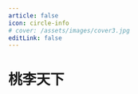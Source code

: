 ```yaml
---
article: false
icon: circle-info
# cover: /assets/images/cover3.jpg
editLink: false
---
```


# 桃李天下
<div class="row">
    <div class="team">
        <template v-for="(students, year, i) in graduates" :key="year">
          <div class="team-item" v-for="(item, index) in students" :key="index">
              <img :src="`${avatarBaseUrl}${item.avatar}`" alt="" />
              <div class="name" v-if="item.link"><a :href="item.link" target="_blank" >{{ item.name }}</a></div>
              <div v-else>{{ item.name }}</div>
              <div class="year">毕业年份：{{ year}}</div>
              <div class="goto">{{ item.title }}</div>
          </div>
        </template>
    </div>
</div>

<script>
export default {
  // data() 返回的属性将会成为响应式的状态
  // 并且暴露在 `this` 上
  data() {
    return {
      avatarBaseUrl: "assets/images/memberimage/",
      graduates: {
        2013: [
          {
            name: "糜增元",
            avatar: "mizengyuan.jpg",
            title: "国家专利审查局",
            link: "",
          },
          {
            name: "谢进",
            avatar: "xiejin.jpg",
            title: "部队",
            link: "",
          },
          {
            name: "金文博",
            avatar: "jinwenbo.jpg",
            title: "中国建设银行总行",
            link: "",
          },
          {
            name: "易才钦",
            avatar: "dabai.jpg",
            title: "广州专利局",
            link: "",
          },
          {
            name: "于一淼",
            avatar: "dabai.jpg",
            title: "百度",
            link: "",
          },
          {
            name: "吴笑天",
            avatar: "dabai.jpg",
            title: "长春光机所",
            link: "",
          },
        ],
        2014: [
          {
            name: "林溱",
            avatar: "linqin.jpg",
            title: "福州电信",
            link: "",
          },
          {
            name: "傅雪阳",
            avatar: "fuxueyang.jpg",
            title: "读博",
            link: "",
          },
          {
            name: "张君",
            avatar: "zhangjun.jpg",
            title: "华为技术有限公司",
            link: "",
          },
          {
            name: "郑贤辉",
            avatar: "zhengxianhui.jpg",
            title: "华为技术有限公司",
            link: "",
          },
          {
            name: "张晓龙",
            avatar: "zhangxiaolong.jpg",
            title: "网宿科技有限公司",
            link: "",
          },
          {
            name: "张冬映",
            avatar: "zhangdongying.jpg",
            title: "厦门大学马克思学院行政人员",
            link: "",
          },
          {
            name: "郭伟",
            avatar: "guowei.jpg",
            title: "广州联通",
            link: "",
          },
        ],
        2015: [
          {
            name: "孙晔",
            avatar: "sunye.jpg",
            title: "阿里巴巴集团",
            link: "",
          },
          {
            name: "蒋怡勇",
            avatar: "jiangyiyong.jpg",
            title: "福州锐捷网络",
            link: "",
          },
          {
            name: "陈金楚",
            avatar: "chenjinchu.jpg",
            title: "中信银行",
            link: "",
          },
          {
            name: "陈欣",
            avatar: "chenxin.jpg",
            title: "厦门招商银行",
            link: "",
          },
          {
            name: "刘伟骏",
            avatar: "liuweijun.jpg",
            title: "国家无限电监测中心",
            link: "",
          },
        ],
        2016: [
          {
            name: "陈丽琴",
            avatar: "chenliqin.jpg",
            title: "长城国瑞",
            link: "",
          },
          {
            name: "陈人楷",
            avatar: "chenrenkai.jpg",
            title: "国家电网",
            link: "",
          },
          {
            name: "王家坤",
            avatar: "wangjiakun.jpg",
            title: "厦门网宿科技",
            link: "",
          },
          {
            name: "李王明卉",
            avatar: "liwangminghui.jpg",
            title: "直博",
            link: "",
          },
          {
            name: "王薇",
            avatar: "wangwei.jpg",
            title: "唯品会",
            link: "",
          },
          {
            name: "吴锐文",
            avatar: "wuruiwen.jpg",
            title: "上海招商银行信用卡中心",
            link: "",
          },
          {
            name: "张征",
            avatar: "zhangzheng.jpg",
            title: "福州联迪商用",
            link: "",
          },
          {
            name: "赵彤",
            avatar: "zhaotong.jpg",
            title: "华为",
            link: "",
          },
          {
            name: "周赛亚",
            avatar: "zhousaiya.JPG",
            title: "华为",
            link: "",
          },
          {
            name: "陈伟涛",
            avatar: "chenweitao.jpg",
            title: "腾讯",
            link: "",
          },
        ],
        2017: [
          {
            name: "陈曦",
            avatar: "chenxi.jpg",
            title: "部队",
            link: "",
          },
          {
            name: "胡宇雯",
            avatar: "huyuwen.jpg",
            title: "华为(special offer)",
            link: "",
          },
          {
            name: "林炜",
            avatar: "linwei.jpg",
            title: "美图秀秀",
            link: "",
          },
          {
            name: "刘新",
            avatar: "liuxin.jpg",
            title: "华为(special offer)",
            link: "",
          },
          {
            name: "丘琴秀",
            avatar: "qiuqinxiu.jpg",
            title: "网宿科技",
            link: "",
          },
          {
            name: "王秋红",
            avatar: "wangqiuhong.jpg",
            title: "厦航",
            link: "",
          },
          {
            name: "吴凡",
            avatar: "wufan.JPG",
            title: "厦航",
            link: "",
          },
          {
            name: "吴佳雯",
            avatar: "wujiawen.jpg",
            title: "厦门大学信息学院",
            link: "",
          },
          {
            name: "吴文磊",
            avatar: "wuwenlei.jpg",
            title: "腾讯(special offer)",
            link: "",
          },
          {
            name: "曾益清",
            avatar: "zengyiqing.jpg",
            title: "福州瑞芯微有限公司",
            link: "",
          },
          {
            name: "朱攀",
            avatar: "zhupan.jpg",
            title: "华为(special offer)",
            link: "",
          },
        ],
        2018: [
          {
            name: "蔡淑莲",
            avatar: "caishulian.JPG",
            title: "建行厦门开发中心",
            link: "",
          },
          {
            name: "杜宝林",
            avatar: "dubaolin.jpg",
            title: "上汽大众",
            link: "",
          },
          {
            name: "黄佳斌",
            avatar: "huangjiabin.jpg",
            title: "字节跳动",
            link: "",
          },
          {
            name: "林质锐",
            avatar: "linzhirui.jpg",
            title: "美图",
            link: "",
          },
          {
            name: "凌梅",
            avatar: "lingmei.jpg",
            title: "网宿科技",
            link: "",
          },
          {
            name: "孟俊彪",
            avatar: "mengjunbiao.jpg",
            title: "TCL",
            link: "",
          },
          {
            name: "王超",
            avatar: "wangchao.jpg",
            title: "科大讯飞",
            link: "",
          },
          {
            name: "杨骏峰",
            avatar: "yangjunfeng.jpg",
            title: "旷视Face++",
            link: "",
          },
          {
            name: "赵彦杰",
            avatar: "zhaoyanjie.jpg",
            title: "招银网络科技",
            link: "",
          },
          {
            name: "郑翰",
            avatar: "zhenghan.jpg",
            title: "腾讯（SSP）",
            link: "",
          },
        ],
        2019: [
          {
            name: "陈浩鹏",
            avatar: "chenghaopen.jpg",
            title: " ",
            link: "",
          },
          {
            name: "陈云舒",
            avatar: "chengyunshu.JPG",
            title: " ",
            link: "",
          },
          {
            name: "樊志文",
            avatar: "fanzhiwen.JPG",
            title: " ",
            link: "https://zhiwenfan.github.io/",
          },
          {
            name: "何福金",
            avatar: "hefujin.JPG",
            title: " ",
            link: "",
          },
          {
            name: "梁伯荣",
            avatar: "liangborong.jpg",
            title: " ",
            link: "",
          },
          {
            name: "舒炳林",
            avatar: "shubinglin.jpg",
            title: " ",
            link: "",
          },
          {
            name: "唐圳",
            avatar: "tangzhen.jpg",
            title: " ",
            link: "",
          },
          {
            name: "王继天",
            avatar: "wangjitian.jpg",
            title: " ",
            link: "",
          },
          {
            name: "吴华峰",
            avatar: "wuhuafeng.jpg",
            title: " ",
            link: "",
          },
          {
            name: "余宪",
            avatar: "yuxian.JPG",
            title: " ",
            link: "",
          },
        ],
        2020: [
          {
            name: "陈超奇",
            avatar: "chenchaoqi.jpg",
            title: "",
            link: "",
          },
          {
            name: "董成威",
            avatar: "dcw.jpg",
            title: "",
            link: "",
          },
          {
            name: "江明辉",
            avatar: "jmh.jpg",
            title: "",
            link: "",
          },
          {
            name: "李斐",
            avatar: "lifei.jpg",
            title: "",
            link: "",
          },
          {
            name: "罗琰",
            avatar: "ly.jpg",
            title: "",
            link: "",
          },
          {
            name: "林子煌",
            avatar: "lzh.jpg",
            title: "",
            link: "",
          },
          {
            name: "刘振卫",
            avatar: "lzw.jpg",
            title: "",
            link: "",
          },
          {
            name: "马文骜",
            avatar: "mwa.JPG",
            title: "",
            link: "",
          },
          {
            name: "孙琦",
            avatar: "sq.jpg",
            title: "",
            link: "",
          },
          {
            name: "王杰祥",
            avatar: "wangjiexiang.jpg",
            title: "",
            link: "",
          },
          {
            name: "吴亚文",
            avatar: "wyw.jpg",
            title: "",
            link: "",
          },
          {
            name: "谢伟平",
            avatar: "xwp.jpg",
            title: "",
            link: "",
          },
          {
            name: "邢翔瑞",
            avatar: "xxr.jpg",
            title: "",
            link: "",
          },
          {
            name: "庄铭泳",
            avatar: "zhuangmingyong.JPG",
            title: "",
            link: "",
          },
        ],
        2021: [
          {
            name: "陈旭恒",
            avatar: "chenxuheng.jpg",
            title: "",
            link: "",
          },
          {
            name: "郭慧敏",
            avatar: "guohuimin.jpg",
            title: "",
            link: "",
          },
          {
            name: "黄鸿宇",
            avatar: "huanghongyu.jpg",
            title: "",
            link: "",
          },
          {
            name: "李彦龙",
            avatar: "liyanlong.jpg",
            title: "",
            link: "",
          },
          {
            name: "潘婕",
            avatar: "panjie.jpg",
            title: "",
            link: "",
          },
          {
            name: "齐琦",
            avatar: "qiqi.jpg",
            title: "",
            link: "",
          },
          {
            name: "文艺",
            avatar: "wenyi.jpg",
            title: "",
            link: "",
          },
          {
            name: "章云龙",
            avatar: "zhangyunlong.jpg",
            title: "",
            link: "",
          },
          {
            name: "周融",
            avatar: "zhourong.jpg",
            title: "",
            link: "",
          },
          {
            name: "曾伟宏",
            avatar: "zengweihong.jpg",
            title: "",
            link: "",
          },
        ],
        2022: [
          {
            name: "成欣",
            avatar: "chengxin.jpg",
            title: "",
            link: "",
          },
          {
            name: "董琦",
            avatar: "dongqi.jpg",
            title: "",
            link: "",
          },
          {
            name: "李宸鑫",
            avatar: "lichenxin.jpg",
            title: "",
            link: "",
          },
          {
            name: "梁哲涵",
            avatar: "liangzhehan.jpg",
            title: "",
            link: "",
          },
          {
            name: "林鑫",
            avatar: "linxin.jpg",
            title: "",
            link: "",
          },
          {
            name: "刘小煜",
            avatar: "liuxiaoyu.jpg",
            title: "",
            link: "",
          },
          {
            name: "伍健雄",
            avatar: "wujianxiong.png",
            title: "",
            link: "",
          },
          {
            name: "史良超",
            avatar: "dabai.jpg",
            title: "",
            link: "",
          },
          {
            name: "郑泽镖",
            avatar: "zhengzebiao.jpg",
            title: "",
            link: "",
          },
        ],
      },
    };
  },
};
</script>

<style>
.team {
  display: grid;
  grid-template-columns: repeat(auto-fill, minmax(100px, 1fr));
  /* 自动换行并自动平均分配宽度 */
  gap: 15px;
  /* 可以添加适当的间距 */
  text-align: center;
}

.name {
  font-size: 15px;
}

.year,
.title {
  font-size: 12px;
}
</style>

